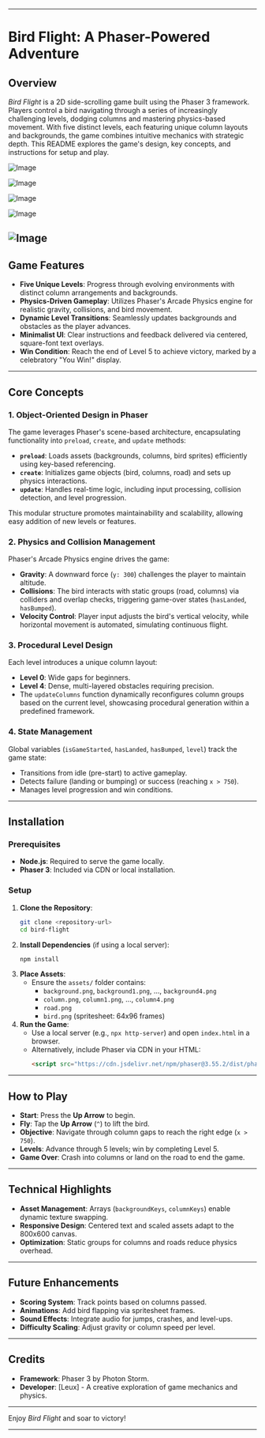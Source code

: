 
---

# Bird Flight: A Phaser-Powered Adventure

## Overview
*Bird Flight* is a 2D side-scrolling game built using the Phaser 3 framework. Players control a bird navigating through a series of increasingly challenging levels, dodging columns and mastering physics-based movement. With five distinct levels, each featuring unique column layouts and backgrounds, the game combines intuitive mechanics with strategic depth. This README explores the game's design, key concepts, and instructions for setup and play.

![Image](https://github.com/user-attachments/assets/e10063fb-471f-4cef-aaa3-8b28af8732a3)

![Image](https://github.com/user-attachments/assets/f40dfeb5-e3e2-4117-a2b3-2153fd9a379e)

![Image](https://github.com/user-attachments/assets/ef611649-ba40-4056-8d73-3e9d6aa34ebf)

![Image](https://github.com/user-attachments/assets/00b8d28a-4f59-4d16-8c26-25b4ec2a6881)

![Image](https://github.com/user-attachments/assets/5252a610-161f-49b0-aa1d-2b1602b69b95)
---

## Game Features
- **Five Unique Levels**: Progress through evolving environments with distinct column arrangements and backgrounds.
- **Physics-Driven Gameplay**: Utilizes Phaser's Arcade Physics engine for realistic gravity, collisions, and bird movement.
- **Dynamic Level Transitions**: Seamlessly updates backgrounds and obstacles as the player advances.
- **Minimalist UI**: Clear instructions and feedback delivered via centered, square-font text overlays.
- **Win Condition**: Reach the end of Level 5 to achieve victory, marked by a celebratory "You Win!" display.

---

## Core Concepts

### 1. Object-Oriented Design in Phaser
The game leverages Phaser's scene-based architecture, encapsulating functionality into `preload`, `create`, and `update` methods:
- **`preload`**: Loads assets (backgrounds, columns, bird sprites) efficiently using key-based referencing.
- **`create`**: Initializes game objects (bird, columns, road) and sets up physics interactions.
- **`update`**: Handles real-time logic, including input processing, collision detection, and level progression.

This modular structure promotes maintainability and scalability, allowing easy addition of new levels or features.

### 2. Physics and Collision Management
Phaser's Arcade Physics engine drives the game:
- **Gravity**: A downward force (`y: 300`) challenges the player to maintain altitude.
- **Collisions**: The bird interacts with static groups (road, columns) via colliders and overlap checks, triggering game-over states (`hasLanded`, `hasBumped`).
- **Velocity Control**: Player input adjusts the bird's vertical velocity, while horizontal movement is automated, simulating continuous flight.

### 3. Procedural Level Design
Each level introduces a unique column layout:
- **Level 0**: Wide gaps for beginners.
- **Level 4**: Dense, multi-layered obstacles requiring precision.
- The `updateColumns` function dynamically reconfigures column groups based on the current level, showcasing procedural generation within a predefined framework.

### 4. State Management
Global variables (`isGameStarted`, `hasLanded`, `hasBumped`, `level`) track the game state:
- Transitions from idle (pre-start) to active gameplay.
- Detects failure (landing or bumping) or success (reaching `x > 750`).
- Manages level progression and win conditions.

---

## Installation

### Prerequisites
- **Node.js**: Required to serve the game locally.
- **Phaser 3**: Included via CDN or local installation.

### Setup
1. **Clone the Repository**:
   ```bash
   git clone <repository-url>
   cd bird-flight
   ```
2. **Install Dependencies** (if using a local server):
   ```bash
   npm install
   ```
3. **Place Assets**:
   - Ensure the `assets/` folder contains:
     - `background.png`, `background1.png`, ..., `background4.png`
     - `column.png`, `column1.png`, ..., `column4.png`
     - `road.png`
     - `bird.png` (spritesheet: 64x96 frames)
4. **Run the Game**:
   - Use a local server (e.g., `npx http-server`) and open `index.html` in a browser.
   - Alternatively, include Phaser via CDN in your HTML:
     ```html
     <script src="https://cdn.jsdelivr.net/npm/phaser@3.55.2/dist/phaser.min.js"></script>
     ```

---

## How to Play
- **Start**: Press the **Up Arrow** to begin.
- **Fly**: Tap the **Up Arrow** (`^`) to lift the bird.
- **Objective**: Navigate through column gaps to reach the right edge (`x > 750`).
- **Levels**: Advance through 5 levels; win by completing Level 5.
- **Game Over**: Crash into columns or land on the road to end the game.

---

## Technical Highlights
- **Asset Management**: Arrays (`backgroundKeys`, `columnKeys`) enable dynamic texture swapping.
- **Responsive Design**: Centered text and scaled assets adapt to the 800x600 canvas.
- **Optimization**: Static groups for columns and roads reduce physics overhead.

---

## Future Enhancements
- **Scoring System**: Track points based on columns passed.
- **Animations**: Add bird flapping via spritesheet frames.
- **Sound Effects**: Integrate audio for jumps, crashes, and level-ups.
- **Difficulty Scaling**: Adjust gravity or column speed per level.

---

## Credits
- **Framework**: Phaser 3 by Photon Storm.
- **Developer**: [Leux] - A creative exploration of game mechanics and physics.

---

Enjoy *Bird Flight* and soar to victory!

---


